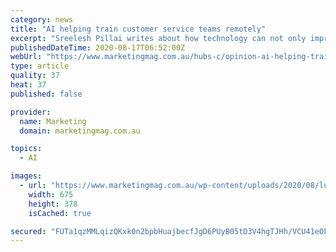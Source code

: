 ```yaml
---
category: news
title: "AI helping train customer service teams remotely"
excerpt: "Sreelesh Pillai writes about how technology can not only improve efficiencies and customer experience, but how businesses can utilise AI to provide a comprehensive onboarding experience to a new remote force."
publishedDateTime: 2020-08-17T06:52:00Z
webUrl: "https://www.marketingmag.com.au/hubs-c/opinion-ai-helping-train-customer-service-teams-remotely-and-increase-efficiencies/"
type: article
quality: 37
heat: 37
published: false

provider:
  name: Marketing
  domain: marketingmag.com.au

topics:
  - AI

images:
  - url: "https://www.marketingmag.com.au/wp-content/uploads/2020/08/luke-peters-B6JINerWMz0-unsplash.jpg"
    width: 675
    height: 378
    isCached: true

secured: "FUTa1qzMMLqizQKxk0n2bpbHuajbecfJgD6PUyB05tD3V4hgTJHh/VCU41eOkgzF4CyMTkmq2sIuSaF+kYDMDYqLTR0iDQgYl7HXDmL6LpXeWi8HfPNW85tvy5me0b+LeNxXFGriLw6t/9K8b0GJn7bTZPSdRKQmLlR2VlSg8Th08MuKyihmc1Uj7qpbF/2g9v/CpR+8aE4Rabkv+fpo0P88ZuOolI1q0wPfZPZZjMGhvSVZ4cnzsc4VvFP6UmKy9d+nw1c7UqFhu1lzZg9ibpJA/eC0/n5OfaDYP/bo1Ul17miuPUsDIzC9eA52wg8I9y8e0YAKbHCMTj8FVzYBvA==;+gm7JLMunjokBn6dYgabfg=="
---
```



